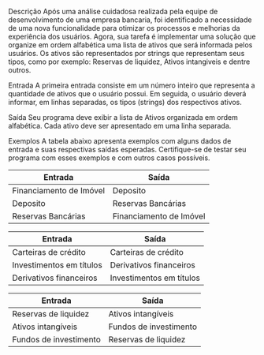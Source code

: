 Descrição
Após uma análise cuidadosa realizada pela equipe de desenvolvimento de uma empresa bancaria, foi identificado a necessidade de uma nova funcionalidade para otimizar os processos e melhorias da experiência dos usuários. Agora, sua tarefa é implementar uma solução que organize em ordem alfabética uma lista de ativos que será informada pelos usuários. Os ativos são representados por strings que representam seus tipos, como por exemplo: Reservas de liquidez, Ativos intangiveis e dentre outros.

Entrada
A primeira entrada consiste em um número inteiro que representa a  quantidade de ativos que o usuário possui. Em seguida, o usuário deverá  informar, em linhas separadas, os tipos (strings) dos respectivos ativos.

Saída
Seu programa deve exibir a lista de Ativos organizada em ordem alfabética. Cada ativo deve ser apresentado em uma linha separada.

Exemplos
A tabela abaixo apresenta exemplos com alguns dados de entrada e suas respectivas saídas esperadas. Certifique-se de testar seu programa com esses exemplos e com outros casos possíveis.


| Entrada                      | Saída                         |
|------------------------------|-------------------------------|
| Financiamento de Imóvel      | Deposito                      |
| Deposito                     | Reservas Bancárias            |
| Reservas Bancárias           | Financiamento de Imóvel       |

| Entrada                      | Saída                         |
|------------------------------|-------------------------------|
| Carteiras de crédito         | Carteiras de crédito          |
| Investimentos em títulos     | Derivativos financeiros       |
| Derivativos financeiros      | Investimentos em títulos      |

| Entrada                      | Saída                         |
|------------------------------|-------------------------------|
| Reservas de liquidez         | Ativos intangíveis            |
| Ativos intangíveis           | Fundos de investimento        |
| Fundos de investimento       | Reservas de liquidez          |
